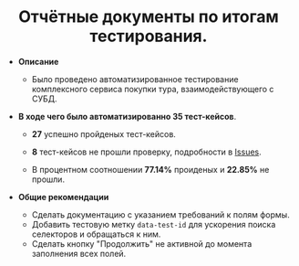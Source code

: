 <h1 align="center"> Отчётные документы по итогам тестирования.</h1>

*  **Описание**

    *  Было проведено автоматизированное тестирование комплексного сервиса покупки тура, взаимодействующего с СУБД.

*  **В ходе чего было автоматизированно 35 тест-кейсов**.

    *  **27** успешно пройденых тест-кейсов.

    *  **8** тест-кейсов не прошли проверку, подробности в [Issues](https://github.com/IGOZON/GraduationProject/issues).

    *  В процентном соотношении **77.14%** проиденых и **22.85%** не прошли.

* **Общие рекомендации**

    *  Сделать документацию с указанием требований к полям формы.
    *  Добавить тестовую метку `data-test-id` для ускорения поиска селекторов и обращаться к ним.
    *  Сделать кнопку "Продолжить" не активной до момента заполнения всех полей.